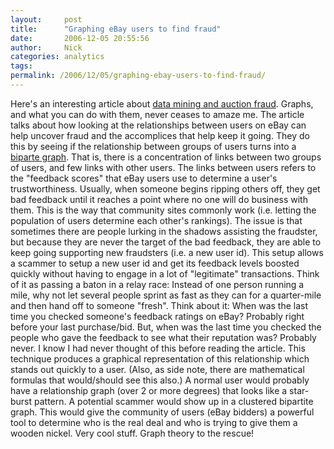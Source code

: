 ```yaml
---
layout:     post
title:      "Graphing eBay users to find fraud"
date:       2006-12-05 20:55:56
author:     Nick
categories: analytics
tags:  
permalink: /2006/12/05/graphing-ebay-users-to-find-fraud/
---
```

Here's an interesting article about [data mining and auction fraud](http://www.sciencedaily.com/releases/2006/12/061205143326.htm). Graphs, and what you can do with them, never ceases to amaze me. The article talks about how looking at the relationships between users on eBay can help uncover fraud and the accomplices that help keep it going. They do this by seeing if the relationship between groups of users turns into a [biparte graph](http://mathworld.wolfram.com/BipartiteGraph.html). That is, there is a concentration of links between two groups of users, and few links with other users. The links between users refers to the "feedback scores" that eBay users use to determine a user's trustworthiness. Usually, when someone begins ripping others off, they get bad feedback until it reaches a point where no one will do business with them. This is the way that community sites commonly work (i.e. letting the population of users determine each other's rankings). The issue is that sometimes there are people lurking in the shadows assisting the fraudster, but because they are never the target of the bad feedback, they are able to keep going supporting new fraudsters (i.e. a new user id). This setup allows a scammer to setup a new user id and get its feedback levels boosted quickly without having to engage in a lot of "legitimate" transactions. Think of it as passing a baton in a relay race: Instead of one person running a mile, why not let several people sprint as fast as they can for a quarter-mile and then hand off to someone "fresh". Think about it: When was the last time you checked someone's feedback ratings on eBay? Probably right before your last purchase/bid. But, when was the last time you checked the people who gave the feedback to see what their reputation was? Probably never. I know I had never thought of this before reading the article. This technique produces a graphical representation of this relationship which stands out quickly to a user. (Also, as side note, there are mathematical formulas that would/should see this also.) A normal user would probably have a relationship graph (over 2 or more degrees) that looks like a star-burst pattern. A potential scammer would show up in a clustered bipartite graph. This would give the community of users (eBay bidders) a powerful tool to determine who is the real deal and who is trying to give them a wooden nickel. Very cool stuff. Graph theory to the rescue!
